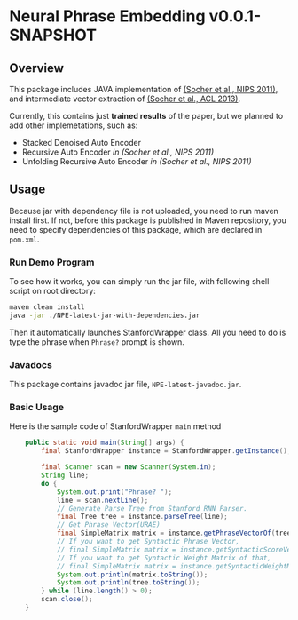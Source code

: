 Neural Phrase Embedding v0.0.1-SNAPSHOT
=======================================

## Overview

This package includes JAVA implementation of [(Socher et al., NIPS 2011)](http://www.socher.org/index.php/Main/DynamicPoolingAndUnfoldingRecursiveAutoencodersForParaphraseDetection), and intermediate vector extraction of [(Socher et al., ACL 2013)](http://www.socher.org/index.php/Main/ParsingWithCompositionalVectorGrammars).

Currently, this contains just __trained results__ of the paper, but we planned to add other implemetations, such as:

- Stacked Denoised Auto Encoder
- Recursive Auto Encoder *in (Socher et al., NIPS 2011)*
- Unfolding Recursive Auto Encoder *in (Socher et al., NIPS 2011)*

## Usage

Because jar with dependency file is not uploaded, you need to run maven install first.
If not, before this package is published in Maven repository, you need to specify dependencies of this package, which are declared in `pom.xml`.

### Run Demo Program
To see how it works, you can simply run the jar file, with following shell script on root directory:

```bash
maven clean install
java -jar ./NPE-latest-jar-with-dependencies.jar
```

Then it automatically launches StanfordWrapper class. All you need to do is type the phrase when `Phrase?` prompt is shown.

### Javadocs
This package contains javadoc jar file, `NPE-latest-javadoc.jar`.

### Basic Usage
Here is the sample code of StanfordWrapper `main` method

```java
	public static void main(String[] args) {
		final StanfordWrapper instance = StanfordWrapper.getInstance();

		final Scanner scan = new Scanner(System.in);
		String line;
		do {
			System.out.print("Phrase? ");
			line = scan.nextLine();
			// Generate Parse Tree from Stanford RNN Parser.
			final Tree tree = instance.parseTree(line);
			// Get Phrase Vector(URAE)
			final SimpleMatrix matrix = instance.getPhraseVectorOf(tree);
			// If you want to get Syntactic Phrase Vector,
			// final SimpleMatrix matrix = instance.getSyntacticScoreVectorOf(tree);
			// If you want to get Syntactic Weight Matrix of that,
			// final SimpleMatrix matrix = instance.getSyntacticWeightMatrixOf(tree);
			System.out.println(matrix.toString());
			System.out.println(tree.toString());
		} while (line.length() > 0);
		scan.close();
	}
```